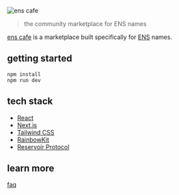 ![ens cafe](https://ens.cafe/banner.png)

> the community marketplace for ENS names

[ens cafe](https://ens.cafe) is a marketplace built specifically for [ENS](https://ens.domains) names.


## getting started

```
npm install
npm run dev
```

## tech stack
* [React](https://reactjs.org/)
* [Next.js](https://nextjs.org/)
* [Tailwind CSS](https://tailwindcss.com/)
* [RainbowKit](https://www.rainbowkit.com/)
* [Reservoir Protocol](https://twitter.com/reservoir0x)

## learn more

[faq](http://faq.ens.cafe)
